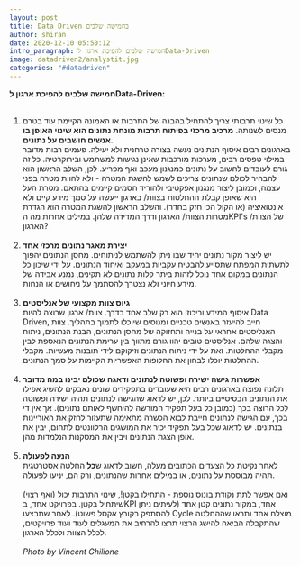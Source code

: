 ```yaml
---
layout: post
title: Data Driven בחמישה שלבים
author: shiran
date: 2020-12-10 05:50:12
intro_paragraph: חמישה שלבים להפיכת ארגון לData-Driven
image: datadriven2/analystit.jpg
categories: "#datadriven"
---
```

**חמישה שלבים להפיכת ארגון לData-Driven:**
<br><br>
1. כל שינוי תרבותי צריך להתחיל בהבנה של התרבות או האמונה הקיימת עוד בטרם מנסים לשנותה. **מרכיב מרכזי בפיתוח תרבות מונחת נתונים הוא שינוי האופן בו אנשים חושבים על נתונים**.  <br>
בארגונים רבים איסוף הנתונים נעשה בצורה טרחנית ולא יעילה. פעמים רבות מדובר במילוי טפסים רבים, מערכות מורכבות שאינן נגישות למשתמש ובירוקרטיה. כל זה גורם לעובדים לחשוב על נתונים כמנגנון מעכב ואף מפריע.
לכן, השלב הראשון הוא להבהיר לכולם שנתונים צריכים לשמש להשגת המטרה - ולא להוות מטרה בפני עצמה, וכמובן ליצור מנגנון אפקטיבי ולהוריד חסמים קיימים בהתאם.
מטרת העל היא שאופן קבלת ההחלטות בצוות/ בארגון ייעשה על סמך מידע קיים ולא אינטואיציה (או הקול הכי חזק בחדר). והשלב הראשון להשגת המטרה הוא הגדרת מטרות הצוות/ הארגון ודרך המדידה שלהן. במילים אחרות מה הKPI's של הצוות/ הארגון?
<br><br>
2. **יצירת מאגר נתונים מרכזי אחד**  <br>
יש ליצור מקור נתונים יחיד שבו ניתן להשתמש לניתוחים. מחסן הנתונים יהפוך לתשתית המפתח שתסייע להבטיח עקביות במעקב ואיחוד הנתונים. על ידי שיכון כל הנתונים במקום אחד נוכל לזהות ביתר קלות נתונים לא תקינים, נמנע אבידה של מידע חיוני ולא נצטרך להסתמך על ניחושים או הנחות.
<br><br>
3. **גיוס צוות מקצועי של אנליסטים**  <br>
איסוף המידע וריכוזו הוא רק שלב אחד בדרך. צוות/ ארגון שרוצה להיות Data Driven, חייב להיעזר באנשים טכניים ומנוסים שיוכלו לתמוך בתהליך. צוות האנליסטים אחראי על בנייה ותחזוקה של מחסן הנתונים, הבנת הנתונים, ניתוח והצגה שלהם. אנליסטים טובים יהוו גורם מתווך בין ערימת הנתונים הנאספת לבין מקבלי ההחלטות. זאת על ידי ניתוח הנתונים וזיקוקם לידי תובנות מעשיות. מקבלי ההחלטות יוכלו לבחון את החלופות האפשריות הקיימות על סמך הנתונים.
<br><br>
4. **אפשרות גישה ישירה ופשוטה לנתונים ודאגה שכולם יבינו במה מדובר** <br>
תלונה נפוצה בארגונים רבים היא שעובדים בתפקידים שונים נאבקים להשיג אפילו את הנתונים הבסיסיים ביותר. לכן, יש לדאוג שהגישה לנתונים תהיה ישירה ופשוטה לכל הרוצה בכך (כמובן כל בעל תפקיד המורשה להיחשף לאותם נתונים). 
אך אין די בכך, עם הגישה לנתונים חייבת לבוא הכשרה מתאימה שתעזור לחזק את האוריינות בנתונים. יש לדאוג שכל בעל תפקיד יכיר את המושגים הרלוונטים לתחום, יבין את אופן הצגת הנתונים ויבין את המסקנות הנלמדות מהן.
<br><br>
5. **הנעה לפעולה**<br>
לאחר נקיטת כל הצעדים הכתובים מעלה, חשוב לדאוג ש**כל** החלטה אסטרטגית תהיה מבוססת על נתונים, או במילים אחרות שהנתונים, ורק הם, יניעו לפעולה.
<br><br>
ואם אפשר לתת נקודת בונוס נוספת - התחילו בקטן!, שינוי התרבות יכול (ואף רצוי) שיתחיל בקטן. בפרויקט אחד, בKPI אחד, במקור נתונים קטן אחד (לעיתים ניתן להסתפק בקובץ אקסל פשוט). לאחר שתבצעו Cycle מוצלח אחד ותראו שההחלטה שהתקבלה הביאה להישג הרצוי תרצו להרחיב את המעגלים לעוד ועוד פרויקטים, לכלל הצוות ולכלל הארגון.<br><br>
*Photo by Vincent Ghilione*